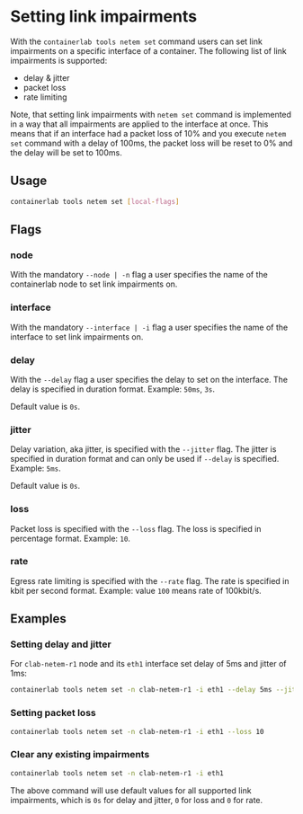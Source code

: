 # Setting link impairments

With the `containerlab tools netem set` command users can set link impairments on a specific interface of a container. The following list of link impairments is supported:

* delay & jitter
* packet loss
* rate limiting

Note, that setting link impairments with `netem set` command is implemented in a way that all impairments are applied to the interface at once. This means that if an interface had a packet loss of 10% and you execute `netem set` command with a delay of 100ms, the packet loss will be reset to 0% and the delay will be set to 100ms.

## Usage

```bash
containerlab tools netem set [local-flags]
```

## Flags

### node

With the mandatory `--node | -n` flag a user specifies the name of the containerlab node to set link impairments on.

### interface

With the mandatory `--interface | -i` flag a user specifies the name of the interface to set link impairments on.

### delay

With the `--delay` flag a user specifies the delay to set on the interface. The delay is specified in duration format. Example: `50ms`, `3s`.

Default value is `0s`.

### jitter

Delay variation, aka jitter, is specified with the `--jitter` flag. The jitter is specified in duration format and can only be used if `--delay` is specified. Example: `5ms`.

Default value is `0s`.

### loss

Packet loss is specified with the `--loss` flag. The loss is specified in percentage format. Example: `10`.

### rate

Egress rate limiting is specified with the `--rate` flag. The rate is specified in kbit per second format. Example: value `100` means rate of 100kbit/s.

## Examples

### Setting delay and jitter

For `clab-netem-r1` node and its `eth1` interface set delay of 5ms and jitter of 1ms:

```bash
containerlab tools netem set -n clab-netem-r1 -i eth1 --delay 5ms --jitter 1ms
```

### Setting packet loss

```bash title="setting packet loss at 10% rate"
containerlab tools netem set -n clab-netem-r1 -i eth1 --loss 10
```

### Clear any existing impairments

```bash
containerlab tools netem set -n clab-netem-r1 -i eth1
```

The above command will use default values for all supported link impairments, which is `0s` for delay and jitter, `0` for loss and `0` for rate.
